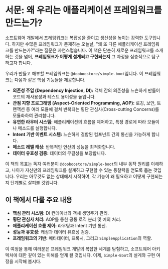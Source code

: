 # 서문: 왜 우리는 애플리케이션 프레임워크를 만드는가?

소프트웨어 개발에서 프레임워크는 복잡성을 줄이고 생산성을 높이는 강력한 도구입니다. 하지만 수많은 프레임워크가 존재하는 오늘날, "왜 또 다른 애플리케이션 프레임워크를 만드는가?"라는 질문은 자연스럽습니다. 이 책은 단순히 새로운 프레임워크를 소개하는 것을 넘어, **프레임워크가 어떻게 설계되고 구현되는지** 그 과정을 심층적으로 탐구하고자 합니다.

우리가 만들고 해부할 프레임워크는 `@dooboostore/simple-boot`입니다. 이 프레임워크는 다음과 같은 핵심 기능들을 제공합니다.

-   **의존성 주입 (Dependency Injection, DI):** 객체 간의 의존성을 느슨하게 만들어 코드의 재사용성과 테스트 용이성을 높입니다.
-   **관점 지향 프로그래밍 (Aspect-Oriented Programming, AOP):** 로깅, 보안, 트랜잭션 등 여러 모듈에 걸쳐 반복되는 횡단 관심사(Cross-cutting Concerns)를 모듈화하여 관리합니다.
-   **유연한 라우터 시스템:** 애플리케이션의 흐름을 제어하고, 특정 경로에 따라 모듈이나 메소드를 실행합니다.
-   **Intent 기반 이벤트 시스템:** 느슨하게 결합된 컴포넌트 간의 통신을 가능하게 합니다.
-   **메소드 레벨 캐싱:** 반복적인 연산의 성능을 최적화합니다.
-   **데이터 유효성 검증:** 데이터의 무결성을 보장합니다.

이 책의 목표는 독자 여러분이 `@dooboostore/simple-boot`의 내부 동작 원리를 이해하고, 나아가 자신만의 프레임워크를 설계하고 구현할 수 있는 통찰력을 얻도록 돕는 것입니다. 우리는 아무것도 없는 상태에서 시작하여, 각 기능이 왜 필요하고 어떻게 구현되는지 단계별로 살펴볼 것입니다.

## 이 책에서 다룰 주요 내용

-   **핵심 관리 시스템:** DI 컨테이너와 객체 생명주기 관리.
-   **횡단 관심사 처리:** AOP를 통한 공통 로직 분리 및 예외 처리.
-   **애플리케이션 흐름 제어:** 라우팅과 Intent 기반 통신.
-   **성능과 유효성:** 캐싱과 데이터 유효성 검증.
-   **프레임워크의 기반:** 메타데이터, 프록시, 그리고 `SimpleApplication`의 역할.

이 여정을 통해 여러분은 프레임워크 개발의 복잡한 세계를 탐험하고, 소프트웨어 아키텍처에 대한 깊이 있는 이해를 얻게 될 것입니다. 이제, `Simple-Boot`의 설계와 구현 여정을 시작해 봅시다.
